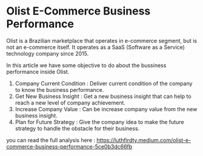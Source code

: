 # Olist E-Commerce Business Performance

Olist is a Brazilian marketplace that operates in e-commerce segment, but is not an e-commerce itself. It operates as a SaaS (Software as a Service) technology company since 2015.

In this article we have some objective to do about the bussiness performance inside Olist.
1. Company Current Condition : Deliver current condition of the company to know the business performance.
2. Get New Business Insight : Get a new business insight that can help to reach a new level of company achievement.
3. Increase Company Value : Can be increase company value from the new business insight.
4. Plan for Future Strategy : Give the company idea to make the future strategy to handle the obstacle for their business.

you can read the full analysis here : https://luthfirdty.medium.com/olist-e-commerce-business-performance-5ce0b3dc66fb

